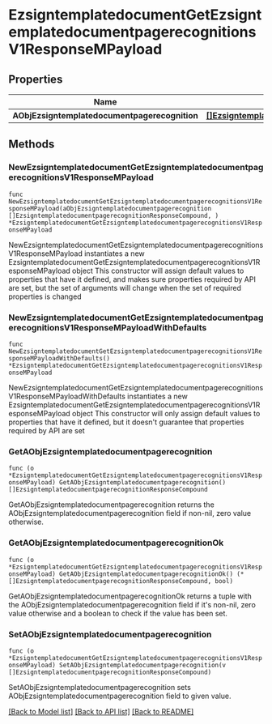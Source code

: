 # EzsigntemplatedocumentGetEzsigntemplatedocumentpagerecognitionsV1ResponseMPayload

## Properties

Name | Type | Description | Notes
------------ | ------------- | ------------- | -------------
**AObjEzsigntemplatedocumentpagerecognition** | [**[]EzsigntemplatedocumentpagerecognitionResponseCompound**](EzsigntemplatedocumentpagerecognitionResponseCompound.md) |  | 

## Methods

### NewEzsigntemplatedocumentGetEzsigntemplatedocumentpagerecognitionsV1ResponseMPayload

`func NewEzsigntemplatedocumentGetEzsigntemplatedocumentpagerecognitionsV1ResponseMPayload(aObjEzsigntemplatedocumentpagerecognition []EzsigntemplatedocumentpagerecognitionResponseCompound, ) *EzsigntemplatedocumentGetEzsigntemplatedocumentpagerecognitionsV1ResponseMPayload`

NewEzsigntemplatedocumentGetEzsigntemplatedocumentpagerecognitionsV1ResponseMPayload instantiates a new EzsigntemplatedocumentGetEzsigntemplatedocumentpagerecognitionsV1ResponseMPayload object
This constructor will assign default values to properties that have it defined,
and makes sure properties required by API are set, but the set of arguments
will change when the set of required properties is changed

### NewEzsigntemplatedocumentGetEzsigntemplatedocumentpagerecognitionsV1ResponseMPayloadWithDefaults

`func NewEzsigntemplatedocumentGetEzsigntemplatedocumentpagerecognitionsV1ResponseMPayloadWithDefaults() *EzsigntemplatedocumentGetEzsigntemplatedocumentpagerecognitionsV1ResponseMPayload`

NewEzsigntemplatedocumentGetEzsigntemplatedocumentpagerecognitionsV1ResponseMPayloadWithDefaults instantiates a new EzsigntemplatedocumentGetEzsigntemplatedocumentpagerecognitionsV1ResponseMPayload object
This constructor will only assign default values to properties that have it defined,
but it doesn't guarantee that properties required by API are set

### GetAObjEzsigntemplatedocumentpagerecognition

`func (o *EzsigntemplatedocumentGetEzsigntemplatedocumentpagerecognitionsV1ResponseMPayload) GetAObjEzsigntemplatedocumentpagerecognition() []EzsigntemplatedocumentpagerecognitionResponseCompound`

GetAObjEzsigntemplatedocumentpagerecognition returns the AObjEzsigntemplatedocumentpagerecognition field if non-nil, zero value otherwise.

### GetAObjEzsigntemplatedocumentpagerecognitionOk

`func (o *EzsigntemplatedocumentGetEzsigntemplatedocumentpagerecognitionsV1ResponseMPayload) GetAObjEzsigntemplatedocumentpagerecognitionOk() (*[]EzsigntemplatedocumentpagerecognitionResponseCompound, bool)`

GetAObjEzsigntemplatedocumentpagerecognitionOk returns a tuple with the AObjEzsigntemplatedocumentpagerecognition field if it's non-nil, zero value otherwise
and a boolean to check if the value has been set.

### SetAObjEzsigntemplatedocumentpagerecognition

`func (o *EzsigntemplatedocumentGetEzsigntemplatedocumentpagerecognitionsV1ResponseMPayload) SetAObjEzsigntemplatedocumentpagerecognition(v []EzsigntemplatedocumentpagerecognitionResponseCompound)`

SetAObjEzsigntemplatedocumentpagerecognition sets AObjEzsigntemplatedocumentpagerecognition field to given value.



[[Back to Model list]](../README.md#documentation-for-models) [[Back to API list]](../README.md#documentation-for-api-endpoints) [[Back to README]](../README.md)


